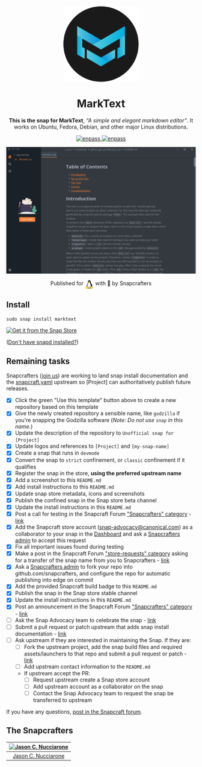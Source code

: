 <h1 align="center">
  <img src="./images/logo.png" width="200" height="200" alt="Mark Text">
  <br />
  <br />
  MarkText
</h1>

<p align="center"><b>This is the snap for MarkText</b>, <i>“A simple and elegant markdown editor”</i>. It works on Ubuntu, Fedora, Debian, and other major Linux
distributions.</p>


<p align="center">
<a href="https://snapcraft.io/marktext">
  <img alt="enpass" src="https://snapcraft.io/marktext/badge.svg" />
</a>
<a href="https://snapcraft.io/marktext">
  <img alt="enpass" src="https://snapcraft.io/marktext/trending.svg?name=0" />
</a>
</p>


![mark-text](./images/screenshot_4.png)

<p align="center">Published for <img src="https://raw.githubusercontent.com/anythingcodes/slack-emoji-for-techies/gh-pages/emoji/tux.png" align="top" width="24" /> with 💝 by Snapcrafters</p>

## Install

    sudo snap install marktext


[![Get it from the Snap Store](https://snapcraft.io/static/images/badges/en/snap-store-white.svg)](https://snapcraft.io/marktext)


([Don't have snapd installed?](https://snapcraft.io/docs/core/install))

## Remaining tasks

Snapcrafters ([join us](https://forum.snapcraft.io/t/snapcrafters-reboot/24625)) are working to land snap install documentation and the [snapcraft.yaml](https://github.com/snapcrafters/fork-and-rename-me/blob/master/snap/snapcraft.yaml) upstream so [Project] can authoritatively publish future releases.

  - [x] Click the green "Use this template" button above to create a new repository based on this template
  - [x] Give the newly created repository a sensible name, like `godzilla` if you're snapping the Godzilla software (*Note: Do not use `snap` in this name.*)
  - [x] Update the description of the repository to `Unofficial snap for [Project]`
  - [x] Update logos and references to `[Project]` and `[my-snap-name]`
  - [X] Create a snap that runs in `devmode`
  - [X] Convert the snap to `strict` confinement, or `classic` confinement if it qualifies
  - [X] Register the snap in the store, **using the preferred upstream name**
  - [X] Add a screenshot to this `README.md`
  - [X] Add install instructions to this `README.md`
  - [X] Update snap store metadata, icons and screenshots
  - [X] Publish the confined snap in the Snap store beta channel
  - [X] Update the install instructions in this `README.md`
  - [X] Post a call for testing in the Snapcraft Forum ["Snapcrafters" category](https://forum.snapcraft.io/c/snapcrafters/23) - [link]()
  - [X] Add the Snapcraft store account (snap-advocacy@canonical.com) as a collaborator to your snap in the [Dashboard](https://dashboard.snapcraft.io) and ask a [Snapcrafters admin](https://github.com/orgs/snapcrafters/people?query=%20role%3Aowner) to accept this request
  - [X] Fix all important issues found during testing
  - [X] Make a post in the Snapcraft Forum ["store-requests" category](https://forum.snapcraft.io/c/store-requests/19) asking for a transfer of the snap name from you to Snapcrafters - [link]()
  - [X] Ask a [Snapcrafters admin](https://github.com/orgs/snapcrafters/people?query=%20role%3Aowner) to fork your repo into github.com/snapcrafters, and configure the repo for automatic publishing into edge on commit
  - [X] Add the provided Snapcraft build badge to this `README.md`
  - [X] Publish the snap in the Snap store stable channel
  - [X] Update the install instructions in this `README.md`
  - [X] Post an announcement in the Snapcraft Forum ["Snapcrafters" category](https://forum.snapcraft.io/c/snapcrafters/23) - [link]()
  - [ ] Ask the Snap Advocacy team to celebrate the snap - [link]()
  - [ ] Submit a pull request or patch upstream that adds snap install documentation - [link]()
  - [ ] Ask upstream if they are interested in maintaining the Snap. If they are:
    - [ ] Fork the upstream project, add the snap build files and required assets/launchers to that repo and submit a pull request or patch - [link]()
    - [ ] Add upstream contact information to the `README.md`
    - If upstream accept the PR:
      - [ ] Request upstream create a Snap store account
      - [ ] Add upstream account as a collaborator on the snap
      - [ ] Contact the Snap Advocacy team to request the snap be transferred to upstream

If you have any questions, [post in the Snapcraft forum](https://forum.snapcraft.io).


## The Snapcrafters

| [![Jason C. Nucciarone](https://s.gravatar.com/avatar/00c5a27b2478f8194fcd3221f8be7463?s=128)](https://github.com/NucciTheBoss/) |
| :---: |
| [Jason C. Nucciarone](https://github.com/NucciTheBoss/) |


<!-- Uncomment and modify this when you have upstream contacts
## Upstream

| [![Upstream Name](https://gravatar.com/avatar/bc0bced65e963eb5c3a16cab8b004431?s=128)](https://github.com/upstreamname) |
| :---: |
| [Upstream Name](https://github.com/upstreamname) |
-->
